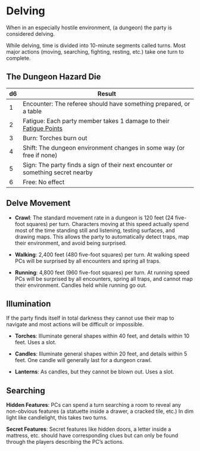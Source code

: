 # Delving

When in an especially hostile environment, (a dungeon) the party is considered delving.

While delving, time is divided into 10-minute segments called turns. Most major actions (moving, searching, fighting, resting, etc.) take one turn to complete.

## The Dungeon Hazard Die

| d6 | Result |
| ---- | ---- |
| 1 | Encounter: The referee should have something prepared, or a table |
| 2 | Fatigue: Each party member takes 1 damage to their [Fatigue Points](Fatigue%20Points.md) |
| 3 | Burn: Torches burn out |
| 4 | Shift: The dungeon environment changes in some way (or free if none) |
| 5 | Sign: The party finds a sign of their next encounter or something secret nearby |
| 6 | Free: No effect |
## Delve Movement

- **Crawl**: The standard movement rate in a dungeon is 120 feet (24 five-foot squares) per turn. Characters moving at this speed actually spend most of the time standing still and listening, testing surfaces, and drawing maps. This allows the party to automatically detect traps, map their environment, and avoid being surprised. 

- **Walking**: 2,400 feet (480 five-foot squares) per turn. At walking speed PCs will be surprised by all encounters and spring all traps. 

- **Running**: 4,800 feet (960 five-foot squares) per turn. At running speed PCs will be surprised by all encounters, spring all traps, and cannot map their environment. Candles held while running go out.
## Illumination

If the party finds itself in total darkness they cannot use their map to navigate and most actions will be difficult or impossible. 

- **Torches**: Illuminate general shapes within 40 feet, and details within 10 feet. Uses a slot.

- **Candles**: Illuminate general shapes within 20 feet, and details within 5 feet. One candle will generally last for a dungeon crawl. 

- **Lanterns**: As candles, but they cannot be blown out. Uses a slot.
## Searching

**Hidden Features**: PCs can spend a turn searching a room to reveal any non-obvious features (a statuette inside a drawer, a cracked tile, etc.) In dim light like candlelight, this takes two turns. 

**Secret Features**: Secret features like hidden doors, a letter inside a mattress, etc. should have corresponding clues but can only be found through the players describing the PC’s actions.